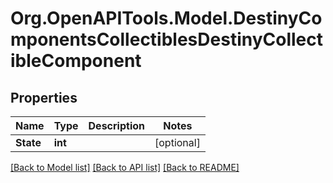 # Org.OpenAPITools.Model.DestinyComponentsCollectiblesDestinyCollectibleComponent

## Properties

Name | Type | Description | Notes
------------ | ------------- | ------------- | -------------
**State** | **int** |  | [optional] 

[[Back to Model list]](../README.md#documentation-for-models) [[Back to API list]](../README.md#documentation-for-api-endpoints) [[Back to README]](../README.md)

